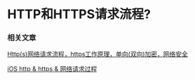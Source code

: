 # HTTP和HTTPS请求流程?

### 相关文章

[Http(s)网络请求流程，https工作原理，单向(双向)加密，网络安全](https://blog.csdn.net/ShareUs/article/details/80022765)

[iOS http & https & 网络请求过程](https://www.jianshu.com/p/db9c716c3558)